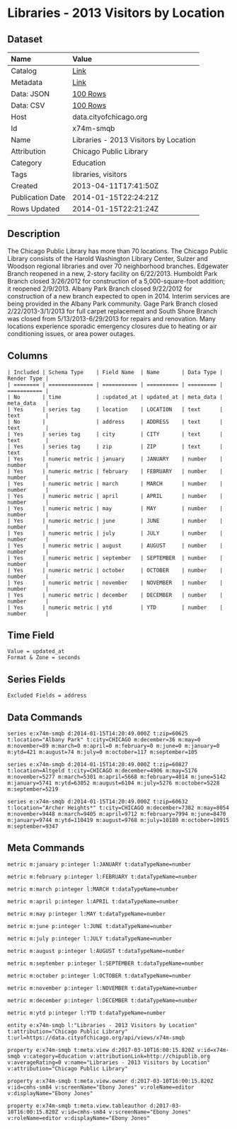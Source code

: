 # Libraries - 2013 Visitors by Location

## Dataset

| Name | Value |
| :--- | :---- |
| Catalog | [Link](https://catalog.data.gov/dataset/libraries-2013-visitors-by-location-efe12) |
| Metadata | [Link](https://data.cityofchicago.org/api/views/x74m-smqb) |
| Data: JSON | [100 Rows](https://data.cityofchicago.org/api/views/x74m-smqb/rows.json?max_rows=100) |
| Data: CSV | [100 Rows](https://data.cityofchicago.org/api/views/x74m-smqb/rows.csv?max_rows=100) |
| Host | data.cityofchicago.org |
| Id | x74m-smqb |
| Name | Libraries - 2013 Visitors by Location |
| Attribution | Chicago Public Library |
| Category | Education |
| Tags | libraries, visitors |
| Created | 2013-04-11T17:41:50Z |
| Publication Date | 2014-01-15T22:24:21Z |
| Rows Updated | 2014-01-15T22:21:24Z |

## Description

The Chicago Public Library has more than 70 locations. The Chicago Public Library consists of the Harold Washington Library Center, Sulzer and Woodson regional libraries and over 70 neighborhood branches. Edgewater Branch reopened in a new, 2-story facility on 6/22/2013. Humboldt Park Branch closed 3/26/2012 for construction of a 5,000-square-foot addition; it reopened 2/9/2013. Albany Park Branch closed 9/22/2012 for construction of a new branch expected to open in 2014. Interim services are being provided in the Albany Park community. Gage Park Branch closed 2/22/2013-3/1/2013 for full carpet replacement and South Shore Branch was closed from 5/13/2013-6/29/2013 for repairs and renovation. Many locations experience sporadic emergency closures due to heating or air conditioning issues, or area power outages.

## Columns

```ls
| Included | Schema Type    | Field Name  | Name       | Data Type | Render Type |
| ======== | ============== | =========== | ========== | ========= | =========== |
| No       | time           | :updated_at | updated_at | meta_data | meta_data   |
| Yes      | series tag     | location    | LOCATION   | text      | text        |
| No       |                | address     | ADDRESS    | text      | text        |
| Yes      | series tag     | city        | CITY       | text      | text        |
| Yes      | series tag     | zip         | ZIP        | text      | text        |
| Yes      | numeric metric | january     | JANUARY    | number    | number      |
| Yes      | numeric metric | february    | FEBRUARY   | number    | number      |
| Yes      | numeric metric | march       | MARCH      | number    | number      |
| Yes      | numeric metric | april       | APRIL      | number    | number      |
| Yes      | numeric metric | may         | MAY        | number    | number      |
| Yes      | numeric metric | june        | JUNE       | number    | number      |
| Yes      | numeric metric | july        | JULY       | number    | number      |
| Yes      | numeric metric | august      | AUGUST     | number    | number      |
| Yes      | numeric metric | september   | SEPTEMBER  | number    | number      |
| Yes      | numeric metric | october     | OCTOBER    | number    | number      |
| Yes      | numeric metric | november    | NOVEMBER   | number    | number      |
| Yes      | numeric metric | december    | DECEMBER   | number    | number      |
| Yes      | numeric metric | ytd         | YTD        | number    | number      |
```

## Time Field

```ls
Value = updated_at
Format & Zone = seconds
```

## Series Fields

```ls
Excluded Fields = address
```

## Data Commands

```ls
series e:x74m-smqb d:2014-01-15T14:20:49.000Z t:zip=60625 t:location="Albany Park" t:city=CHICAGO m:december=36 m:may=0 m:november=89 m:march=0 m:april=0 m:february=0 m:june=0 m:january=0 m:ytd=421 m:august=74 m:july=0 m:october=117 m:september=105

series e:x74m-smqb d:2014-01-15T14:20:49.000Z t:zip=60827 t:location=Altgeld t:city=CHICAGO m:december=4906 m:may=5176 m:november=5277 m:march=5301 m:april=5668 m:february=4014 m:june=5142 m:january=5741 m:ytd=63052 m:august=6104 m:july=5276 m:october=5228 m:september=5219

series e:x74m-smqb d:2014-01-15T14:20:49.000Z t:zip=60632 t:location="Archer Heights*" t:city=CHICAGO m:december=7382 m:may=8054 m:november=9448 m:march=9405 m:april=9712 m:february=7994 m:june=8470 m:january=9744 m:ytd=110419 m:august=9768 m:july=10180 m:october=10915 m:september=9347
```

## Meta Commands

```ls
metric m:january p:integer l:JANUARY t:dataTypeName=number

metric m:february p:integer l:FEBRUARY t:dataTypeName=number

metric m:march p:integer l:MARCH t:dataTypeName=number

metric m:april p:integer l:APRIL t:dataTypeName=number

metric m:may p:integer l:MAY t:dataTypeName=number

metric m:june p:integer l:JUNE t:dataTypeName=number

metric m:july p:integer l:JULY t:dataTypeName=number

metric m:august p:integer l:AUGUST t:dataTypeName=number

metric m:september p:integer l:SEPTEMBER t:dataTypeName=number

metric m:october p:integer l:OCTOBER t:dataTypeName=number

metric m:november p:integer l:NOVEMBER t:dataTypeName=number

metric m:december p:integer l:DECEMBER t:dataTypeName=number

metric m:ytd p:integer l:YTD t:dataTypeName=number

entity e:x74m-smqb l:"Libraries - 2013 Visitors by Location" t:attribution="Chicago Public Library" t:url=https://data.cityofchicago.org/api/views/x74m-smqb

property e:x74m-smqb t:meta.view d:2017-03-10T16:00:15.820Z v:id=x74m-smqb v:category=Education v:attributionLink=http://chipublib.org v:averageRating=0 v:name="Libraries - 2013 Visitors by Location" v:attribution="Chicago Public Library"

property e:x74m-smqb t:meta.view.owner d:2017-03-10T16:00:15.820Z v:id=cmhs-sm84 v:screenName="Ebony Jones" v:roleName=editor v:displayName="Ebony Jones"

property e:x74m-smqb t:meta.view.tableauthor d:2017-03-10T16:00:15.820Z v:id=cmhs-sm84 v:screenName="Ebony Jones" v:roleName=editor v:displayName="Ebony Jones"
```